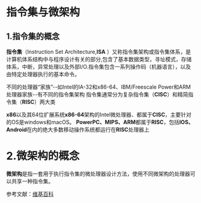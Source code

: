 # 指令集与微架构
## 1.指令集的概念
**指令集**（Instruction Set Architecture,**ISA** ）又称指令集架构或指令集体系，是计算机体系结构中与程序设计有关的部分,包含了基本数据类型，寻址模式，存储体系，中断，异常处理以及外部I/O.指令集包含一系列操作码（机器语言），以及由特定处理器执行的基本命令。   

不同的处理器“家族”--如Intel的IA-32和x86-64、IBM/Freescale Power和ARM处理器家族--有不同的指令集架构
指令集通常分为复杂指令集（**CISC**）和精简指令集（**RISC**）两大类

**x86**以及其64位扩展系统**x86-64**架构的Intel微处理器、都属于**CISC**，主要针对的OS是windows和macOS。
**PowerPC、MIPS、ARM**都属于**RISC**，包括**IOS、Android**在内的绝大多数移动操作系统都运行在**RISC**处理器上
# 2.微架构的概念
**微架构**是指一套用于执行指令集的微处理器设计方法，使用不同微架构的处理器可以共享一种指令集。


参考文献：[维基百科](https://zh.wikipedia.org/wiki/%E6%8C%87%E4%BB%A4%E9%9B%86%E6%9E%B6%E6%A7%8B)
